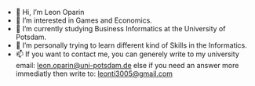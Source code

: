 - 👋 Hi, I’m Leon Oparin
- 👀 I’m interested in Games and Economics.
- 🌱 I’m currently studying Business Informatics at the University of Potsdam.
- 👾 I’m personally trying to learn different kind of Skills in the Informatics.
- 📫 If you want to contact me, you can generely write to my university email: leon.oparin@uni-potsdam.de else if you need an answer more immediatly then write to: leonti3005@gmail.com

<!---
Leonlemon21/Leonlemon21 is a ✨ special ✨ repository because its `README.md` (this file) appears on your GitHub profile.
You can click the Preview link to take a look at your changes.
--->
